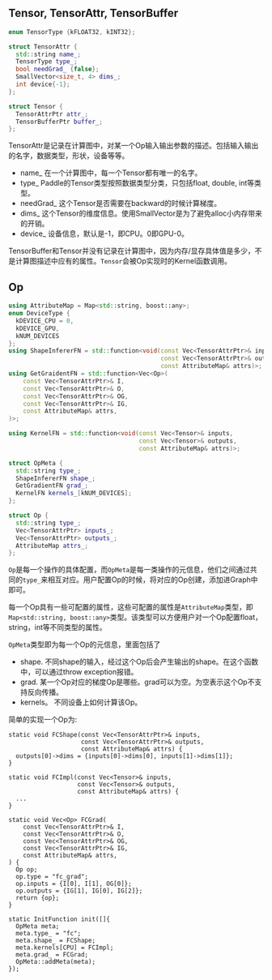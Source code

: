 ## Tensor, TensorAttr, TensorBuffer
```cpp
enum TensorType {kFLOAT32, kINT32};

struct TensorAttr {
  std::string name_;
  TensorType type_;
  bool needGrad_ {false};
  SmallVector<size_t, 4> dims_;
  int device{-1};
};

struct Tensor {
  TensorAttrPtr attr_;
  TensorBufferPtr buffer_;
};
```

TensorAttr是记录在计算图中，对某一个Op输入输出参数的描述。包括输入输出的名字，数据类型，形状，设备等等。

* name_ 在一个计算图中，每一个Tensor都有唯一的名字。
* type_ Paddle的Tensor类型按照数据类型分类，只包括float, double, int等类型。
* needGrad_ 这个Tensor是否需要在backward的时候计算梯度。
* dims_ 这个Tensor的维度信息。使用SmallVector是为了避免alloc小内存带来的开销。
* device_ 设备信息，默认是-1，即CPU。0即GPU-0。

TensorBuffer和Tensor并没有记录在计算图中，因为内存/显存具体值是多少，不是计算图描述中应有的属性。`Tensor`会被Op实现时的Kernel函数调用。

## Op

```cpp
using AttributeMap = Map<std::string, boost::any>;
enum DeviceType {
  kDEVICE_CPU = 0,
  kDEVICE_GPU,
  kNUM_DEVICES
};
using ShapeInfererFN = std::function<void(const Vec<TensorAttrPtr>& inputs, 
                                          const Vec<TensorAttrPtr>& outputs,
                                          const AttributeMap& attrs)>;
using GetGraidentFN = std::function<Vec<Op>(
    const Vec<TensorAttrPtr>& I,
    const Vec<TensorAttrPtr>& O,
    const Vec<TensorAttrPtr>& OG,
    const Vec<TensorAttrPtr>& IG,
    const AttributeMap& attrs,
)>;

using KernelFN = std::function<void(const Vec<Tensor>& inputs, 
                                    const Vec<Tensor>& outputs,
                                    const AttributeMap& attrs)>;

struct OpMeta {
  std::string type_;
  ShapeInfererFN shape_;
  GetGradientFN grad_;
  KernelFN kernels_[kNUM_DEVICES];
};

struct Op {
  std::string type_;
  Vec<TensorAttrPtr> inputs_;
  Vec<TensorAttrPtr> outputs_;
  AttributeMap attrs_;
};
```

`Op`是每一个操作的具体配置，而`OpMeta`是每一类操作的元信息，他们之间通过共同的`type_`来相互对应。用户配置Op的时候，将对应的Op创建，添加进Graph中即可。

每一个Op具有一些可配置的属性，这些可配置的属性是`AttributeMap`类型，即`Map<std::string, boost::any>`类型。该类型可以方便用户对一个Op配置float，string，int等不同类型的属性。

`OpMeta`类型即为每一个Op的元信息，里面包括了

* shape. 不同shape的输入，经过这个Op后会产生输出的shape。在这个函数中，可以通过throw exception报错。
* grad. 某一个Op对应的梯度Op是哪些。grad可以为空。为空表示这个Op不支持反向传播。
* kernels。 不同设备上如何计算该Op。

简单的实现一个Op为:

```
static void FCShape(const Vec<TensorAttrPtr>& inputs, 
                    const Vec<TensorAttrPtr>& outputs,
                    const AttributeMap& attrs) {
  outputs[0]->dims = {inputs[0]->dims[0], inputs[1]->dims[1]};                    
}

static void FCImpl(const Vec<Tensor>& inputs, 
                   const Vec<Tensor>& outputs,
                   const AttributeMap& attrs) {
  ...                   
}

static void Vec<Op> FCGrad(
    const Vec<TensorAttrPtr>& I,
    const Vec<TensorAttrPtr>& O,
    const Vec<TensorAttrPtr>& OG,
    const Vec<TensorAttrPtr>& IG,
    const AttributeMap& attrs,
) {
  Op op;
  op.type = "fc_grad";
  op.inputs = {I[0], I[1], OG[0]};
  op.outputs = {IG[1], IG[0], IG[2]};
  return {op};
}

static InitFunction init([]{
  OpMeta meta;
  meta.type_ = "fc";
  meta.shape_ = FCShape;
  meta.kernels[CPU] = FCImpl;
  meta.grad_ = FCGrad;
  OpMeta::addMeta(meta);
});
```
